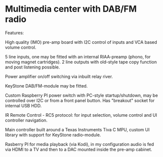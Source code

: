 # Multimedia center with DAB/FM radio

Features:

High quality (IMO) pre-amp board with I2C control of inputs and VCA based volume control.

5 line inputs, one may be fitted with an internal RIAA-preamp (phono, for moving magnet cartridges).
2 line outputs with old-style tape copy function and post listening possible.

Power amplifier on/off switching via inbuilt relay river.

KeyStone DAB/FM-module may be fitted.

Custom Raspberry PI power switch with PC-style startup/shutdown, may be controlled over I2C or from a front panel button.
Has "breakout" socket for internal USB HDD.

IR Remote Control - RC5 protocol: for input selection, volume control and UI controller navigation.

Main controller built around a Texas Instruments Tiva C MPU, custom UI library with support for KeyStone radio-module.

Rasberry PI for media playback (via Kodi), in my configuration audio is fed via HDMI to a TV and then to a DAC mounted inside the pre-amp cabinet.
